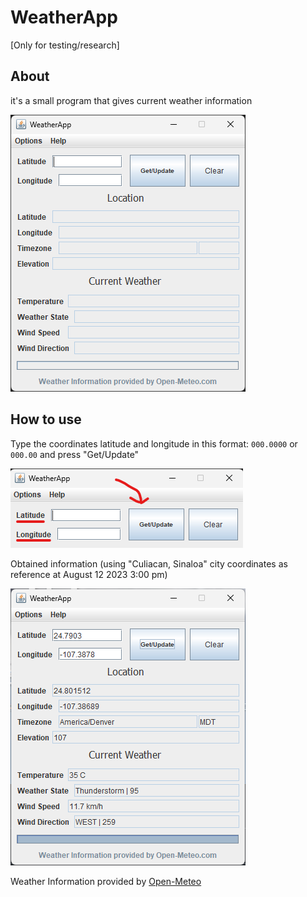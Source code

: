 # WeatherApp
[Only for testing/research]

## About
it's a small program that gives current weather information

![](https://github.com/Jamextreme140/WeatherApp/blob/a6069f317967c6a89548078d17eb9448da9232ca/images/Program.png)

## How to use
Type the coordinates latitude and longitude in this format: `000.0000` or `000.00` and press "Get/Update"

![](https://github.com/Jamextreme140/WeatherApp/blob/a6069f317967c6a89548078d17eb9448da9232ca/images/Instruction.png)

Obtained information (using "Culiacan, Sinaloa" city coordinates as reference at August 12 2023 3:00 pm)

![](https://github.com/Jamextreme140/WeatherApp/blob/a6069f317967c6a89548078d17eb9448da9232ca/images/Filled.png)

Weather Information provided by [Open-Meteo](https://open-meteo.com/)
